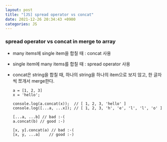 ```yaml
---
layout: post
title: "[JS] spread operator vs concat"
date: 2021-12-26 20:34:43 +0900
categories: JS
---
```


### spread operator vs concat in merge to array

- many items에 single item을 합칠 때 : concat 사용
- single item에 many items를 합칠 때 : spread operator 사용
- concat은 string을 합칠 때, 하나의 string을 하나의 item으로 보지 않고, 한 글자씩 쪼개서 merge한다.

  ```
  a = [1, 2, 3]
  x = 'hello';

  console.log(a.concat(x));  // [ 1, 2, 3, 'hello' ]
  console.log([...a, ...x]); // [ 1, 2, 3, 'h', 'e', 'l', 'l', 'o' ]
  ```

  ```
  [...a, ...b] // bad :-(
  a.concat(b) // good :-)

  [x, y].concat(a) // bad :-(
  [x, y, ...a]    // good :-)
  ```
